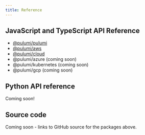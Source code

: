```yaml
---
title: Reference
---
```


## JavaScript and TypeScript API Reference

- [@pulumi/pulumi](../packages/pulumi)
- [@pulumi/aws](../packages/pulumi-aws)
- [@pulumi/cloud](../packages/pulumi-cloud)
- @pulumi/azure (coming soon)
- @pulumi/kubernetes (coming soon)
- @pulumi/gcp (coming soon)

## Python API reference

Coming soon!

## Source code

Coming soon - links to GitHub source for the packages above.
